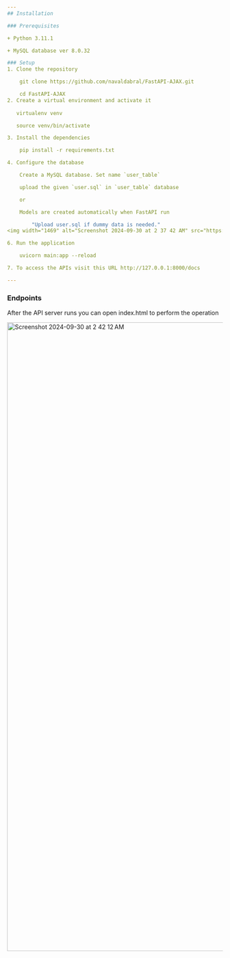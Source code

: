 ```yaml
---
## Installation

### Prerequisites

+ Python 3.11.1

+ MySQL database ver 8.0.32

### Setup
1. Clone the repository

    git clone https://github.com/navaldabral/FastAPI-AJAX.git

    cd FastAPI-AJAX
2. Create a virtual environment and activate it
   
   virtualenv venv

   source venv/bin/activate

3. Install the dependencies

    pip install -r requirements.txt

4. Configure the database

    Create a MySQL database. Set name `user_table`

    upload the given `user.sql` in `user_table` database

    or

    Models are created automatically when FastAPI run

        "Upload user.sql if dummy data is needed."
<img width="1469" alt="Screenshot 2024-09-30 at 2 37 42 AM" src="https://github.com/user-attachments/assets/89ced9cf-946b-4aac-bc47-9827bf6f6f8d">

6. Run the application

    uvicorn main:app --reload

7. To access the APIs visit this URL http://127.0.0.1:8000/docs

---
```


### Endpoints

After the API server runs you can open index.html to perform the operation

<img width="1468" alt="Screenshot 2024-09-30 at 2 42 12 AM" src="https://github.com/user-attachments/assets/d5afe197-ef77-47bb-9df5-3a751017e07e">

